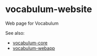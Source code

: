 # vocabulum-website
Web page for Vocabulum

See also:
* [vocabulum-core](https://github.com/JupiterPi/vocabulum-core)
* [vocabulum-webapp](https://github.com/JupiterPi/vocabulum-webapp)
